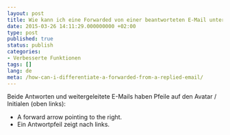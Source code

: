 ```yaml
---
layout: post
title: Wie kann ich eine Forwarded von einer beantworteten E-Mail unterscheiden?
date: 2015-03-26 14:11:29.000000000 +02:00
type: post
published: true
status: publish
categories:
- Verbesserte Funktionen
tags: []
lang: de
meta: /how-can-i-differentiate-a-forwarded-from-a-replied-email/
---
```


Beide Antworten und weitergeleitete E-Mails haben Pfeile auf den Avatar / Initialen (oben links):

* A forward arrow pointing to the right.
* Ein Antwortpfeil zeigt nach links.
